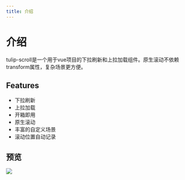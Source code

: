 ```yaml
---
title: 介绍
---
```


# 介绍
tulip-scroll是一个用于vue项目的下拉刷新和上拉加载组件。原生滚动不依赖transform属性，复杂场景更方便。

## Features
- 下拉刷新
- 上拉加载
- 开箱即用
- 原生滚动
- 丰富的自定义场景
- 滚动位置自动记录

## 预览

![](https://gitee.com/artiely/Figure-bed/raw/master/image/20200416115532.png)

